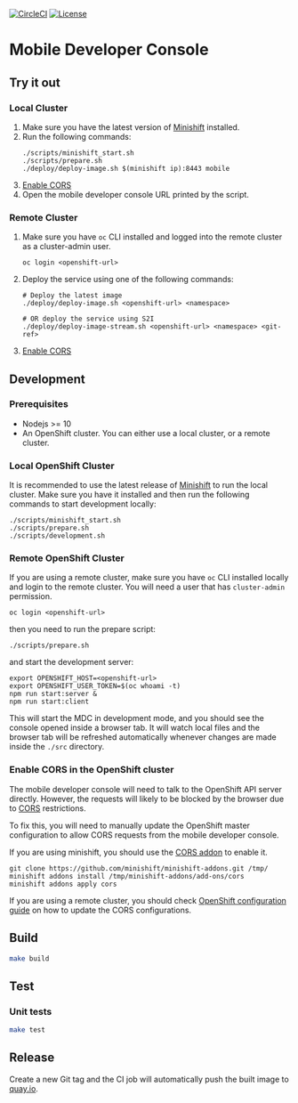 [![CircleCI](https://circleci.com/gh/aerogear/mobile-developer-console.svg?style=svg)](https://circleci.com/gh/aerogear/mobile-developer-console)
[![License](https://img.shields.io/:license-Apache2-blue.svg)](http://www.apache.org/licenses/LICENSE-2.0)

# Mobile Developer Console

## Try it out

### Local Cluster

1. Make sure you have the latest version of [Minishift](https://github.com/minishift/minishift) installed.
2. Run the following commands:
    ```
    ./scripts/minishift_start.sh
    ./scripts/prepare.sh
    ./deploy/deploy-image.sh $(minishift ip):8443 mobile
    ```
3. [Enable CORS](#enable-cors-in-the-openshift-cluster)
4. Open the mobile developer console URL printed by the script.

### Remote Cluster

1. Make sure you have `oc` CLI installed and logged into the remote cluster as a cluster-admin user.
    ```
    oc login <openshift-url>
    ```
2. Deploy the service using one of the following commands:
   ```
   # Deploy the latest image
   ./deploy/deploy-image.sh <openshift-url> <namespace>

   # OR deploy the service using S2I
   ./deploy/deploy-image-stream.sh <openshift-url> <namespace> <git-ref>
   ```
3. [Enable CORS](#enable-cors-in-the-openshift-cluster)

## Development

### Prerequisites

* Nodejs >= 10
* An OpenShift cluster. You can either use a local cluster, or a remote cluster.

### Local OpenShift Cluster

It is recommended to use the latest release of [Minishift](https://github.com/minishift/minishift) to run the local cluster. Make sure you have it installed and then run the following commands to start development locally:

```
./scripts/minishift_start.sh
./scripts/prepare.sh
./scripts/development.sh
```

### Remote OpenShift Cluster

If you are using a remote cluster, make sure you have `oc` CLI installed locally and login to the remote cluster. You will need a user that has `cluster-admin` permission.

```
oc login <openshift-url>
```

then you need to run the prepare script:

```
./scripts/prepare.sh
```

and start the development server:

```
export OPENSHIFT_HOST=<openshift-url>
export OPENSHIFT_USER_TOKEN=$(oc whoami -t)
npm run start:server &
npm run start:client
```

This will start the MDC in development mode, and you should see the console opened inside a browser tab. It will watch local files and the browser tab will be refreshed automatically whenever changes are made inside the `./src` directory. 

### Enable CORS in the OpenShift cluster

The mobile developer console will need to talk to the OpenShift API server directly. However, the requests will likely to be blocked by the browser due to [CORS](https://en.wikipedia.org/wiki/Cross-origin_resource_sharing) restrictions.

To fix this, you will need to manually update the OpenShift master configuration to allow CORS requests from the mobile developer console.

If you are using minishift, you should use the [CORS addon](https://github.com/minishift/minishift-addons/tree/master/add-ons/cors) to enable it.

```
git clone https://github.com/minishift/minishift-addons.git /tmp/
minishift addons install /tmp/minishift-addons/add-ons/cors
minishift addons apply cors
```

If you are using a remote cluster, you should check [OpenShift configuration guide](https://docs.openshift.com/container-platform/3.11/install_config/master_node_configuration.html#master-config-asset-config) on how to update the CORS configurations.

## Build

```bash
make build
```

## Test

### Unit tests
```bash
make test
```

## Release

Create a new Git tag and the CI job will automatically push the built image to [quay.io](https://quay.io/repository/aerogear/mobile-developer-console?tab=tags).

<!-- ### Backend integration tests

1. Build the API Server: `make build`
2. Follow [these instructions](#Run-locally) to target existing OpenShift project (**Note:** the project must not contain existing mobile clients)
3. Provision Metrics service in the OpenShift project that you target
4. Install dependencies: `cd integration_tests && npm install`
5. Run the tests: `npm test` -->
